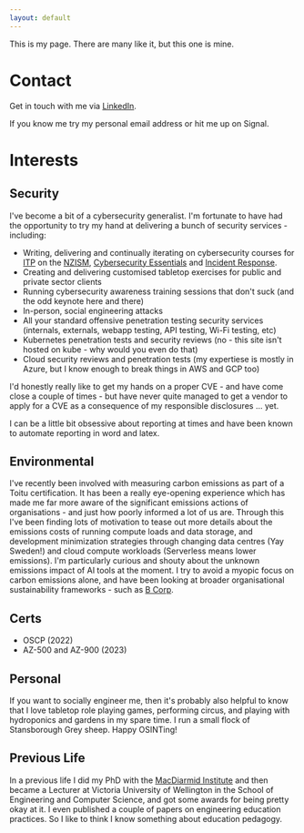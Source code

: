 ```yaml
---
layout: default
---
```

This is my page. There are many like it, but this one is mine.

# Contact
Get in touch with me  via [LinkedIn](https://www.linkedin.com/in/kaiwhata/).

If you know me try my personal email address or hit me up on Signal.

# Interests
## Security

I've become a bit of a cybersecurity generalist. I'm fortunate to have had the opportunity to try my hand at delivering a bunch of security services - including:
* Writing, delivering and continually iterating on cybersecurity courses for [ITP](https://itp.nz/) on the [NZISM](https://itp.nz/events/online/2168-NZISM_Fundamentals), [Cybersecurity Essentials](https://itp.nz/courses/ondemand/152-Cybersecurity_Essentials) and [Incident Response](https://portal.itp.nz/courses/ondemand/150-Cybersecurity_Incident_Response).
* Creating and delivering customised tabletop exercises for public and private sector clients
* Running cybersecurity awareness training sessions that don't suck (and the odd keynote here and there)
* In-person, social engineering attacks
* All your standard offensive penetration testing security services (internals, externals, webapp testing, API testing, Wi-Fi testing, etc) 
* Kubernetes penetration tests and security reviews (no - this site isn't hosted on kube - why would you even do that)
* Cloud security reviews and penetration tests (my expertiese is mostly in Azure, but I know enough to break things in AWS and GCP too)

I'd honestly really like to get my hands on a proper CVE - and have come close a couple of times - but have never quite managed to get a vendor to apply for a CVE as a consequence of my responsible disclosures ... yet. 

I can be a little bit obsessive about reporting at times and have been known to automate reporting in word and latex. 

## Environmental
I've recently been involved with measuring carbon emissions as part of a Toitu certification. It has been a really eye-opening experience which has made me far more aware of the significant emissions actions of organisations - and just how poorly informed a lot of us are. Through this I've been finding lots of motivation to tease out more details about the emissions costs of running compute loads and data storage, and development minimization strategies through changing data centres (Yay Sweden!) and cloud compute workloads (Serverless means lower emissions). I'm particularly curious and shouty about the unknown emissions impact of AI tools at the moment. I try to avoid a myopic focus on carbon emissions alone, and have been looking at broader organisational sustainability frameworks - such as [B Corp](https://www.bcorporation.net/).

## Certs
* OSCP (2022)
* AZ-500 and AZ-900 (2023)

## Personal

If you want to socially engineer me, then it's probably also helpful to know that I love tabletop role playing games, performing circus, and playing with hydroponics and gardens in my spare time. I run a small flock of Stansborough Grey sheep. Happy OSINTing!

## Previous Life

In a previous life I did my PhD with the [MacDiarmid Institute](https://www.macdiarmid.ac.nz/) and then became a Lecturer at Victoria University of Wellington in the School of Engineering and Computer Science, and got some awards for being pretty okay at it. I even published a couple of papers on engineering education practices. So I like to think I know something about education pedagogy.

